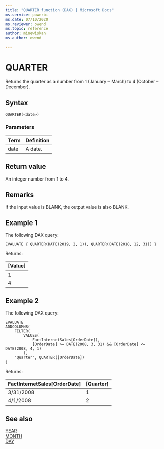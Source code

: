 ```yaml
---
title: "QUARTER function (DAX) | Microsoft Docs"
ms.service: powerbi
ms.date: 07/10/2020
ms.reviewer: owend
ms.topic: reference
author: minewiskan
ms.author: owend

---
```


# QUARTER

Returns the quarter as a number from 1 (January – March) to 4 (October – December).
  
## Syntax  
  
```dax
QUARTER(<date>)
```
  
### Parameters  
  
|Term|Definition|  
|--------|--------------|  
|date|A date.|  
  
## Return value  

An integer number from 1 to 4.  
  
## Remarks

If the input value is BLANK, the output value is also BLANK.

## Example 1

The following DAX query:
  
```dax
EVALUATE { QUARTER(DATE(2019, 2, 1)), QUARTER(DATE(2018, 12, 31)) } 
```

Returns:

|[Value]  |
|---------|
|1    |
|4    |

## Example 2

The following DAX query:
  
```dax
EVALUATE
ADDCOLUMNS(
    FILTER(
        VALUES(
            FactInternetSales[OrderDate]), 
            [OrderDate] >= DATE(2008, 3, 31) && [OrderDate] <= DATE(2008, 4, 1)
        ), 
    "Quarter", QUARTER([OrderDate])
)
```

Returns:

|FactInternetSales[OrderDate]  | [Quarter]  |
|---------|---------|
|3/31/2008    |  1  |
|  4/1/2008  |  2   |

## See also

[YEAR](year-function-dax.md)  
[MONTH](month-function-dax.md)  
[DAY](day-function-dax.md)